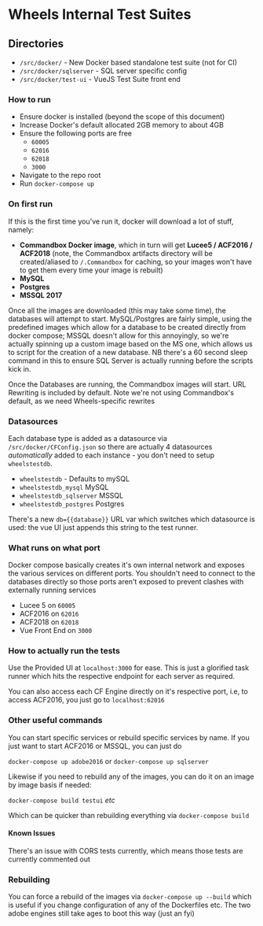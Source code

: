# Wheels Internal Test Suites

## Directories

- `/src/docker/` - New Docker based standalone test suite (not for CI)
- `/src/docker/sqlserver` - SQL server specific config
- `/src/docker/test-ui` - VueJS Test Suite front end

### How to run

- Ensure docker is installed (beyond the scope of this document)
- Increase Docker's default allocated 2GB memory to about 4GB
- Ensure the following ports are free
	- `60005`
	- `62016`
	- `62018`
	- `3000`
- Navigate to the repo root
- Run `docker-compose up`

### On first run

If this is the first time you've run it, docker will download a lot of stuff, namely:
 - **Commandbox Docker image**, which in turn will get **Lucee5 / ACF2016 / ACF2018** (note, the Commandbox artifacts directory will be created/aliased to `/.Commandbox` for caching, so your images won't have to get them every time your image is rebuilt)
 - **MySQL**
 - **Postgres**
 - **MSSQL 2017**

Once all the images are downloaded (this may take some time), the databases will attempt to start. MySQL/Postgres are fairly simple, using the predefined images which allow for a database to be created directly from docker compose; MSSQL doesn't allow for this annoyingly, so we're actually spinning up a custom image based on the MS one, which allows us to script for the creation of a new database. NB there's a 60 second sleep command in this to ensure SQL Server is actually running before the scripts kick in.

Once the Databases are running, the Commandbox images will start. URL Rewriting is included by default. Note we're not using Commandbox's default, as we need Wheels-specific rewrites

### Datasources
Each database type is added as a datasource via `/src/docker/CFConfig.json` so there are actually 4 datasources *automatically* added to each instance - you don't need to setup `wheelstestdb`.

- `wheelstestdb` - Defaults to mySQL
- `wheelstestdb_mysql` MySQL
- `wheelstestdb_sqlserver` MSSQL
- `wheelstestdb_postgres` Postgres

There's a new `db={{database}}` URL var which switches which datasource is used: the vue UI just appends this string to the test runner.

### What runs on what port

Docker compose basically creates it's own internal network and exposes the various services on different ports. You shouldn't need to connect to the databases directly so those ports aren't exposed to prevent clashes with externally running services

- Lucee 5 on `60005`
- ACF2016 on `62016`
- ACF2018 on `62018`
- Vue Front End on `3000`

### How to actually run the tests

Use the Provided UI at `localhost:3000` for ease. This is just a glorified task runner which hits the respective endpoint for each server as required.

You can also access each CF Engine directly on it's respective port, i.e, to access ACF2016, you just go to `localhost:62016`

### Other useful commands

You can start specific services or rebuild specific services by name. If you just want to start ACF2016 or MSSQL, you can just do

`docker-compose up adobe2016` or `docker-compose up sqlserver`

Likewise if you need to rebuild any of the images, you can do it on an image by image basis if needed:

`docker-compose build testui` *etc*

Which can be quicker than rebuilding everything via `docker-compose build`

#### Known Issues
There's an issue with CORS tests currently, which means those tests are currently commented out

### Rebuilding

You can force a rebuild of the images via `docker-compose up --build` which is useful if you change configuration of any of the Dockerfiles etc. The two adobe engines still take ages to boot this way (just an fyi)
